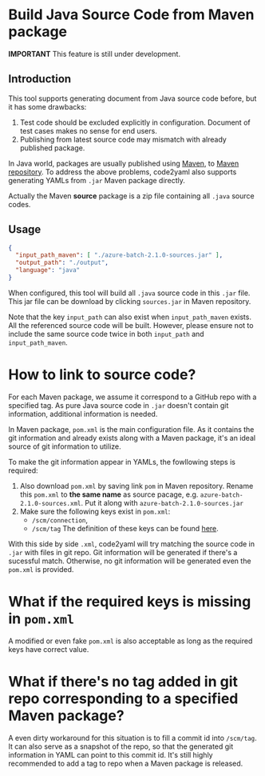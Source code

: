 # Build Java Source Code from Maven package
**IMPORTANT** This feature is still under development.

## Introduction
This tool supports generating document from Java source code before, but it has some drawbacks:
1. Test code should be excluded explicitly in configuration. Document of test cases makes no sense for end users.
2. Publishing from latest source code may mismatch with already published package.

In Java world, packages are usually published using [Maven](https://maven.apache.org/index.html), to [Maven repository](https://search.maven.org/#search%7Cga%7C1%7C). To address the above problems, code2yaml also supports generating YAMLs from `.jar` Maven package directly.

Actually the Maven **source** package is a zip file containing all `.java` source codes.

## Usage
```json
{
  "input_path_maven": [ "./azure-batch-2.1.0-sources.jar" ],
  "output_path": "./output",
  "language": "java"
}
```
When configured, this tool will build all `.java` source code in this `.jar` file. This jar file can be download by clicking `sources.jar` in Maven repository.

Note that the key `input_path` can also exist when `input_path_maven` exists. All the referenced source code will be built. However, please ensure not to include the same source code twice in both `input_path` and `input_path_maven`.

# How to link to source code?
For each Maven package, we assume it correspond to a GitHub repo with a specified tag. As pure Java source code in `.jar` doesn't contain git information, additional information is needed.

In Maven package, `pom.xml` is the main configuration file. As it contains the git information and already exists along with a Maven package, it's an ideal source of git information to utilize.

To make the git information appear in YAMLs, the fowllowing steps is required:
1. Also download `pom.xml` by saving link `pom` in Maven repository. Rename this `pom.xml` to **the same name** as source pacage, e.g. `azure-batch-2.1.0-sources.xml`. Put it along with `azure-batch-2.1.0-sources.jar`
2. Make sure the following keys exist in `pom.xml`: 
    * `/scm/connection`,
    * `/scm/tag`
  The definition of these keys can be found [here](https://maven.apache.org/pom.html#SCM).

With this side by side `.xml`, code2yaml will try matching the source code in `.jar` with files in git repo. Git information will be generated if there's a sucessful match. Otherwise, no git information will be generated even the `pom.xml` is provided.

# What if the required keys is missing in `pom.xml`
A modified or even fake `pom.xml` is also acceptable as long as the required keys have correct value.

# What if there's no tag added in git repo corresponding to a specified Maven package?
A even dirty workaround for this situation is to fill a commit id into `/scm/tag`. It can also serve as a snapshot of the repo, so that the generated git information in YAML can point to this commit id.
It's still highly recommended to add a tag to repo when a Maven package is released.